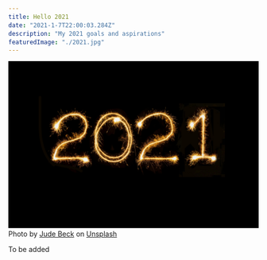 ```yaml
---
title: Hello 2021
date: "2021-1-7T22:00:03.284Z"
description: "My 2021 goals and aspirations"
featuredImage: "./2021.jpg"
---
```


![2021](./2021.jpg)
Photo by [Jude Beck](https://unsplash.com/@judebeck?utm_source=unsplash&utm_medium=referral&utm_content=creditCopyText) on [Unsplash](https://unsplash.com/s/photos/2021?utm_source=unsplash&utm_medium=referral&utm_content=creditCopyText)

To be added

